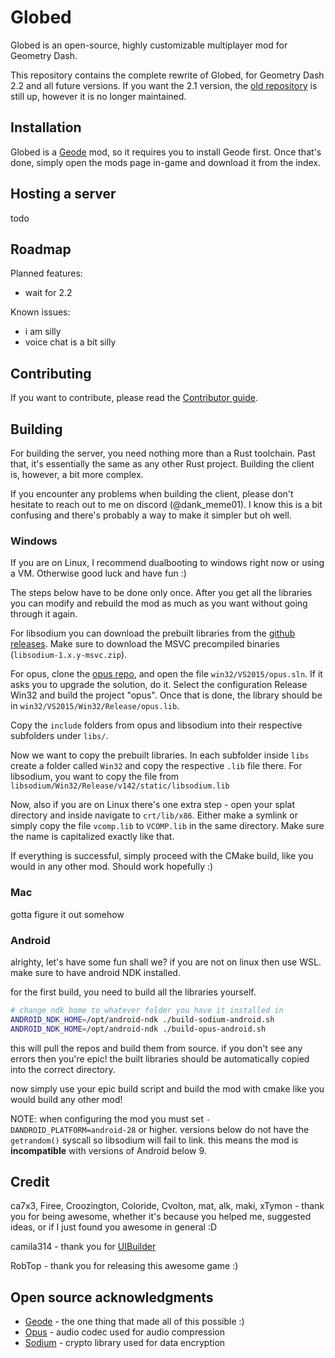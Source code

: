 # Globed

Globed is an open-source, highly customizable multiplayer mod for Geometry Dash.

This repository contains the complete rewrite of Globed, for Geometry Dash 2.2 and all future versions. If you want the 2.1 version, the [old repository](https://github.com/dankmeme01/globed) is still up, however it is no longer maintained.

## Installation

Globed is a [Geode](https://github.com/geode-sdk/geode) mod, so it requires you to install Geode first. Once that's done, simply open the mods page in-game and download it from the index.

## Hosting a server

todo

## Roadmap

Planned features:

* wait for 2.2

Known issues:

* i am silly
* voice chat is a bit silly

## Contributing

If you want to contribute, please read the [Contributor guide](./contribution.md).

## Building

For building the server, you need nothing more than a Rust toolchain. Past that, it's essentially the same as any other Rust project. Building the client is, however, a bit more complex.

If you encounter any problems when building the client, please don't hesitate to reach out to me on discord (@dank_meme01). I know this is a bit confusing and there's probably a way to make it simpler but oh well.

### Windows

If you are on Linux, I recommend dualbooting to windows right now or using a VM. Otherwise good luck and have fun :)

The steps below have to be done only once. After you get all the libraries you can modify and rebuild the mod as much as you want without going through it again.

For libsodium you can download the prebuilt libraries from the [github releases](https://github.com/jedisct1/libsodium/releases). Make sure to download the MSVC precompiled binaries  (`libsodium-1.x.y-msvc.zip`).

For opus, clone the [opus repo](https://github.com/xiph/opus), and open the file `win32/VS2015/opus.sln`. If it asks you to upgrade the solution, do it. Select the configuration Release Win32 and build the project "opus". Once that is done, the library should be in `win32/VS2015/Win32/Release/opus.lib`.

Copy the `include` folders from opus and libsodium into their respective subfolders under `libs/`.

Now we want to copy the prebuilt libraries. In each subfolder inside `libs` create a folder called `Win32` and copy the respective `.lib` file there. For libsodium, you want to copy the file from `libsodium/Win32/Release/v142/static/libsodium.lib`

Now, also if you are on Linux there's one extra step - open your splat directory and inside navigate to `crt/lib/x86`. Either make a symlink or simply copy the file `vcomp.lib` to `VCOMP.lib` in the same directory. Make sure the name is capitalized exactly like that.

If everything is successful, simply proceed with the CMake build, like you would in any other mod. Should work hopefully :)

### Mac

gotta figure it out somehow

### Android

alrighty, let's have some fun shall we? if you are not on linux then use WSL. make sure to have android NDK installed.

for the first build, you need to build all the libraries yourself.

```sh
# change ndk home to whatever folder you have it installed in
ANDROID_NDK_HOME=/opt/android-ndk ./build-sodium-android.sh
ANDROID_NDK_HOME=/opt/android-ndk ./build-opus-android.sh
```

this will pull the repos and build them from source. if you don't see any errors then you're epic! the built libraries should be automatically copied into the correct directory.

now simply use your epic build script and build the mod with cmake like you would build any other mod!

NOTE: when configuring the mod you must set `-DANDROID_PLATFORM=android-28` or higher. versions below do not have the `getrandom()` syscall so libsodium will fail to link. this means the mod is **incompatible** with versions of Android below 9.

## Credit

ca7x3, Firee, Croozington, Coloride, Cvolton, mat, alk, maki, xTymon - thank you for being awesome, whether it's because you helped me, suggested ideas, or if I just found you awesome in general :D

camila314 - thank you for [UIBuilder](https://github.com/camila314/uibuilder)

RobTop - thank you for releasing this awesome game :)

## Open source acknowledgments

* [Geode](https://github.com/geode-sdk/geode) - the one thing that made all of this possible :)
* [Opus](https://github.com/xiph/opus) - audio codec used for audio compression
* [Sodium](https://github.com/jedisct1/libsodium) - crypto library used for data encryption